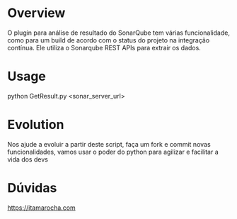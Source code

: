 # Overview #

O plugin para análise de resultado do SonarQube tem várias funcionalidade, como para um build de acordo com o status do projeto na integração contínua. Ele utiliza o Sonarqube REST APIs para extrair os dados.

# Usage #
python GetResult.py <sonar_server_url> <projectKey> 

# Evolution #

Nos ajude a evoluir a partir deste script, faça um fork e commit novas funcionalidades, vamos usar o poder do python para agilizar e facilitar a vida dos devs

# Dúvidas #

https://itamarocha.com